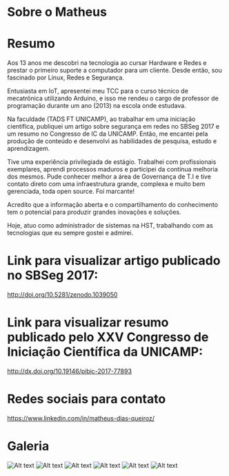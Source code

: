 # Sobre o Matheus


# Resumo

Aos 13 anos me descobri na tecnologia ao cursar Hardware e Redes e prestar o primeiro suporte a computador para um cliente. Desde então, sou fascinado por Linux, Redes e Segurança. 

Entusiasta em IoT, apresentei meu TCC para o curso técnico de mecatrônica utilizando Arduino, e isso me rendeu o cargo de professor de programação durante um ano (2013) na escola onde estudava. 

Na faculdade (TADS FT UNICAMP), ao trabalhar em uma iniciação científica, publiquei um artigo sobre segurança em redes no SBSeg 2017 e um resumo no Congresso de IC da UNICAMP. Então, me encantei pela produção de conteúdo e desenvolvi as habilidades de pesquisa, estudo e aprendizagem. 

Tive uma experiência privilegiada de estágio. Trabalhei com profissionais exemplares, aprendi processos maduros e participei da contínua melhoria dos mesmos. Pude conhecer melhor a área de Governança de T.I e tive contato direto com uma infraestrutura grande, complexa e muito bem gerenciada, toda open source. Foi marcante!

Acredito que a informação aberta e o compartilhamento do conhecimento tem o potencial para produzir grandes inovações e soluções.

Hoje, atuo como administrador de sistemas na HST, trabalhando com as tecnologias que eu sempre gostei e admirei.

# Link para visualizar artigo publicado no SBSeg 2017:

<http://doi.org/10.5281/zenodo.1039050>

# Link para visualizar resumo publicado pelo XXV Congresso de Iniciação Científica da UNICAMP:

<http://dx.doi.org/10.19146/pibic-2017-77893>

# Redes sociais para contato

<https://www.linkedin.com/in/matheus-dias-queiroz/>

# Galeria

![Alt text](MG_3738_3.jpg "")
![Alt text](MG_3741.jpg "")
![Alt text](MG_3746.jpg "")
![Alt text](XXV-CongressoIC-Unicamp.jpg "")
![Alt text](FT-UNICAMP.jpg "")
![Alt text](Embrapa-CNPTIA.jpg "")


